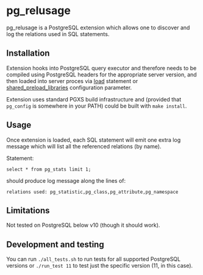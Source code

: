 # pg_relusage

pg_relusage is a PostgreSQL extension which allows one to discover and log the relations used in SQL statements.

## Installation

Extension hooks into PostgreSQL query executor and therefore needs to be compiled using PostgreSQL headers for the appropriate server version,
and then loaded into server proces via [load](https://www.postgresql.org/docs/current/sql-load.html) statement or [shared_preload_libraries](https://postgresqlco.nf/doc/en/param/shared_preload_libraries/) configuration parameter.

Extension uses standard PGXS build infrastructure and (provided that `pg_config` is somewhere in your PATH) could be built with `make install`.

## Usage

Once extension is loaded, each SQL statement will emit one extra log message which will list all the referenced relations (by name).

Statement:

```
select * from pg_stats limit 1;
```

should produce log message along the lines of:

```
relations used: pg_statistic,pg_class,pg_attribute,pg_namespace
```

## Limitations

Not tested on PostgreSQL below v10 (though it should work).

## Development and testing

You can run `./all_tests.sh` to run tests for all supported PostgreSQL versions or `./run_test 11` to test just the specific version (11, in this case).
